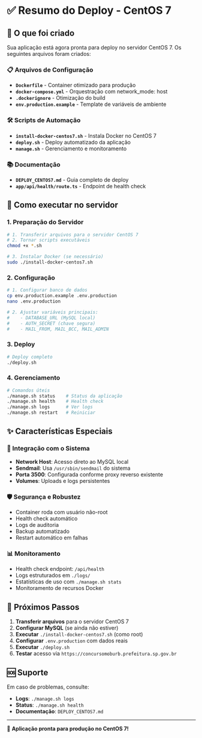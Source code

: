 # ✅ Resumo do Deploy - CentOS 7

## 🎯 O que foi criado

Sua aplicação está agora pronta para deploy no servidor CentOS 7. Os seguintes arquivos foram criados:

### 📋 Arquivos de Configuração
- **`Dockerfile`** - Container otimizado para produção
- **`docker-compose.yml`** - Orquestração com network_mode: host
- **`.dockerignore`** - Otimização do build
- **`env.production.example`** - Template de variáveis de ambiente

### 🛠️ Scripts de Automação
- **`install-docker-centos7.sh`** - Instala Docker no CentOS 7
- **`deploy.sh`** - Deploy automatizado da aplicação
- **`manage.sh`** - Gerenciamento e monitoramento

### 📚 Documentação
- **`DEPLOY_CENTOS7.md`** - Guia completo de deploy
- **`app/api/health/route.ts`** - Endpoint de health check

## 🚀 Como executar no servidor

### 1. Preparação do Servidor
```bash
# 1. Transferir arquivos para o servidor CentOS 7
# 2. Tornar scripts executáveis
chmod +x *.sh

# 3. Instalar Docker (se necessário)
sudo ./install-docker-centos7.sh
```

### 2. Configuração
```bash
# 1. Configurar banco de dados
cp env.production.example .env.production
nano .env.production

# 2. Ajustar variáveis principais:
#    - DATABASE_URL (MySQL local)
#    - AUTH_SECRET (chave segura)
#    - MAIL_FROM, MAIL_BCC, MAIL_ADMIN
```

### 3. Deploy
```bash
# Deploy completo
./deploy.sh
```

### 4. Gerenciamento
```bash
# Comandos úteis
./manage.sh status    # Status da aplicação
./manage.sh health    # Health check
./manage.sh logs      # Ver logs
./manage.sh restart   # Reiniciar
```

## ✨ Características Especiais

### 🔗 Integração com o Sistema
- **Network Host**: Acesso direto ao MySQL local
- **Sendmail**: Usa `/usr/sbin/sendmail` do sistema
- **Porta 3500**: Configurada conforme proxy reverso existente
- **Volumes**: Uploads e logs persistentes

### 🛡️ Segurança e Robustez
- Container roda com usuário não-root
- Health check automático
- Logs de auditoria
- Backup automatizado
- Restart automático em falhas

### 📊 Monitoramento
- Health check endpoint: `/api/health`
- Logs estruturados em `./logs/`
- Estatísticas de uso com `./manage.sh stats`
- Monitoramento de recursos Docker

## 🎯 Próximos Passos

1. **Transferir arquivos** para o servidor CentOS 7
2. **Configurar MySQL** (se ainda não estiver)
3. **Executar** `./install-docker-centos7.sh` (como root)
4. **Configurar** `.env.production` com dados reais
5. **Executar** `./deploy.sh`
6. **Testar** acesso via `https://concursomoburb.prefeitura.sp.gov.br`

## 🆘 Suporte

Em caso de problemas, consulte:
- **Logs**: `./manage.sh logs`
- **Status**: `./manage.sh health`
- **Documentação**: `DEPLOY_CENTOS7.md`

---

🎉 **Aplicação pronta para produção no CentOS 7!**
